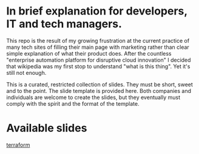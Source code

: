 # In brief explanation for developers, IT and tech managers.

This repo is the result of my growing frustration at the current practice of many tech sites of
filling their main page with marketing rather than clear simple explanation of what their product does.
After the countless "enterprise automation platform for disruptive cloud innovation" I decided that wikipedia 
was my first stop to understand "what is this thing". Yet it's still not enough.

This is a curated, restricted collection of slides. They must be short, sweet
and to the point. The slide template is provided here. Both companies and individuals
are welcome to create the slides, but they eventually must comply with the spirit and the
format of the template.

# Available slides

[terraform](terraform)

